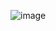 ![image](https://github.com/wyx1766451923/takewayfood/assets/106042387/dbfb70ba-dad4-46a4-ae0e-75e3f5fa25d7)
